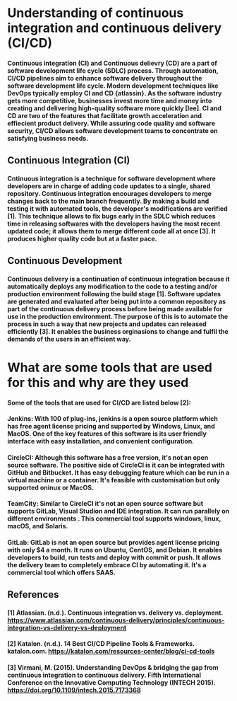 # Understanding of continuous integration and continuous delivery (CI/CD)
#### Continuous integration (CI) and Continuous delievry (CD) are a part of software development life cycle (SDLC) process. Through automation, CI/CD pipelines aim to enhance software delivery throughout the software development life cycle. Modern development techniques like DevOps typically employ CI and CD {atlassin}. As the software industry gets more competitive, businesses invest more time and money into creating and delivering high-quality software more quickly [Iee]. CI and CD are two of the features that facilitate growth acceleration and effiecient product delivery. While assuring code quality and software security, CI/CD allows software development teams to concentrate on satisfying business needs.

## Continuous Integration (CI)
#### Cntinuous integration is a technique for software development where developers are in charge of adding code updates to a single, shared repository. Continuous integration encourages developers to merge changes back to the main branch frequently. By making a build and testing it with automated tools, the developer's modifications are verified [1]. This technique allows to fix bugs early in the SDLC which reduces time in releasing softwares with the developers having the most recent updated code; it allows them to merge different code all at once [3]. It produces higher quality code but at a faster pace. 

## Continuous Development
#### Continuous delivery is a continuation of continuous integration because it automatically deploys any modification to the code to a testing and/or production environment following the build stage [1]. Software updates are generated and evaluated after being put into a common repository as part of the continuous delivery process before being made available for use in the production environment. The purpose of this is to automate the process in such a way that new projects and updates can released efficiently [3]. It enables the business orginasions to change and fulfil the demands of the users in an efficient way. 


# What are some tools that are used for this and why are they used
#### Some of the tools that are used for CI/CD are listed below [2]: 

#### Jenkins: With 100 of plug-ins, jenkins is a open source platform which has free agent license pricing and supported by Windows, Linux, and MacOS. One of the key features of this software is its user friendly interface with easy installation, and convenient configuration. 
#### CircleCI: Although this software has a free version, it's not an open source software. The positive side of CircleCI is it can be integrated with GitHub and Bitbucket. It has easy debugging feature which can be run in a virtual machine or a container. It's feasible with customisation but only supported oninux or MacOS.
#### TeamCity: Similar to CircleCI it's not an open source software but supports GitLab, Visual Studion and IDE integration. It can run parallely on different environments . This commercial tool supports windows, linux, macOS, and Solaris.
#### GitLab: GitLab is not an open source but provides agent license pricing with only $4 a month. It runs on Ubuntu, CentOS, and Debian. It enables developers to build, run tests and deploy with commit or push. It allows the delivery team to completely embrace CI by automating it. It's a commercial tool which offers SAAS. 


## References
#### [1] Atlassian. (n.d.). Continuous integration vs. delivery vs. deployment. https://www.atlassian.com/continuous-delivery/principles/continuous-integration-vs-delivery-vs-deployment
#### [2] Katalon. (n.d.). 14 Best CI/CD Pipeline Tools & Frameworks. katalon.com. https://katalon.com/resources-center/blog/ci-cd-tools
#### [3] Virmani, M. (2015). Understanding DevOps & bridging the gap from continuous integration to continuous delivery. Fifth International Conference on the Innovative Computing Technology (INTECH 2015). https://doi.org/10.1109/intech.2015.7173368

